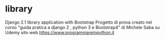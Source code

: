 # library
Django 2.1 library application with Bootstrap
Progetto di prova creato nel corso "guida pratica a django 2 , python 3 e Bootstrap4" di Michele Saba su Udemy
sito web https://www.programmareinpython.it

